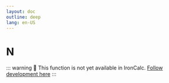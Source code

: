 ```yaml
---
layout: doc
outline: deep
lang: en-US
---
```


# N

::: warning
🚧 This function is not yet available in IronCalc.
[Follow development here](https://github.com/ironcalc/IronCalc/labels/Functions)
:::